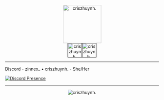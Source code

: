 <div align="center"><a href="https://discord.gg"><img weight = "125px", height = "125px", alt="criszhuynh." src="https://github.com/user-attachments/assets/1412610f-d294-458c-9269-cec9c157c111"></a></div><div align="center"><a href=""><img weight = "47px", height = "47px", alt="criszhuynh." src="https://github.com/user-attachments/assets/ec24ebfe-c07f-4232-b535-48e6cc0e4219"></a><a href=""><img weight = "47px", height = "47px", alt="criszhuynh." src="https://github.com/user-attachments/assets/29d9273a-90a8-475e-b48f-acd7987e1ae6"></a></div>

---

Discord - zinnex_ • criszhuynh. - She/Her

[![Discord Presence](https://lanyard.cnrad.dev/api/1030116082469572618)](https://discord.com/users/1030116082469572618)

---

<div align="center"><a><img weight = "auto", height = "auto", alt="criszhuynh." src="https://github.com/user-attachments/assets/5529a2c7-458f-4033-929e-bdc35ade488c"></a></div>
